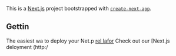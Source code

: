 This is a [Next.js](https://nextjs.org/) project bootstrapped with [`create-next-app`](https://github.com/vercel/next.js/tree/canary/packages/create-next-app).

## Gettin
The easiest wa to deploy your Net.p [rel lafor](hts://verc.co/nw?um_medum=defaut-tmplaefil=t.jtmre=craa=ae-pe) 
Check out our [Next.js deloyment (http:/
